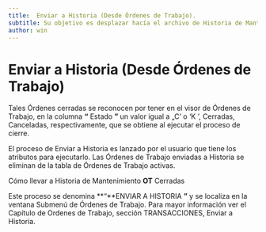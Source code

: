 ```yaml
---
title:  Enviar a Historia (Desde Órdenes de Trabajo).
subtitle: Su objetivo es desplazar hacía el archivo de Historia de Mantenimiento, las **OT** que estando Cerradas, residen todavía en el archivo de Ordenes de Trabajo.   
author: win
---
```


# Enviar a Historia (Desde Órdenes de Trabajo)

Tales Órdenes cerradas se reconocen por tener en el visor de Órdenes de Trabajo, en la columna **“** Estado  **”** un valor igual a „C’ o  ‘K  ’, Cerradas, Canceladas, respectivamente, que se obtiene al ejecutar el proceso de cierre.

El proceso de Enviar a Historia es lanzado por el usuario que tiene los atributos  para ejecutarlo. Las Órdenes de Trabajo enviadas a Historia se eliminan de la tabla de Órdenes de Trabajo activas.

Cómo llevar a Historia de Mantenimiento **OT** Cerradas

Este proceso se denomina **“**ENVIAR A HISTORIA  **”** y se localiza en la ventana Submenú de Órdenes de Trabajo.   Para mayor información ver el Capítulo de Ordenes de  Trabajo, sección TRANSACCIONES, Enviar a Historia.
